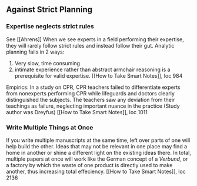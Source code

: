 
## Against Strict Planning

### Expertise neglects strict rules
See [[Ahrens]]
When we see experts in a field performing their expertise, they will rarely follow strict rules and instead follow their gut. Analytic planning fails in 2 ways:
1. Very slow, time consuming
2. intimate experience rather than abstract armchair reasoning is a prerequisite for valid expertise. 
	[[How to Take Smart Notes]], loc 984

Empirics: 
In a study on CPR, CPR teachers failed to differentiate experts from nonexperts performing CPR while lifeguards and doctors clearly distinguished the subjects. The teachers saw any deviation from their teachings as failure, neglecting important nuance in the practice (Study author was Dreyfus)
	[[How to Take Smart Notes]], loc 1011

### Write Multiple Things at Once
If you write multiple manuscripts at the same time, left over parts of one will help build the other. Ideas that may not be relevant in one place may find a home in another or shine a different light on the existing ideas there. In total, multiple papers at once will work like the German concept of a *Verbund,* or a factory by which the waste of one product is directly used to make another, thus increasing total effeciency. 
	[[How to Take Smart Notes]], loc 2136

